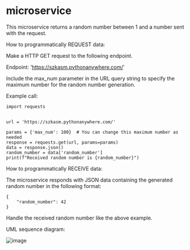# microservice
This microservice returns a random number between 1 and a number sent with the request.

How to programmatically REQUEST data:

Make a HTTP GET request to the following endpoint.

Endpoint: 'https://szkasm.pythonanywhere.com/'

Include the max_num parameter in the URL query string to specify the maximum number for the random number generation.

Example call:
```
import requests


url = 'https://szkasm.pythonanywhere.com/'

params = {'max_num': 100}  # You can change this maximum number as needed
response = requests.get(url, params=params)
data = response.json()
random_number = data['random_number']
print(f"Received random number is {random_number}")
```

How to programmatically RECEIVE data:

The microservice responds with JSON data containing the generated random number in the following format:
```
{
    "random_number": 42 
}
```
Handle the received random number like the above example.

UML sequence diagram:


![image](https://github.com/suzukias/microservice/assets/114200275/014d4ba1-f602-4540-860b-f498ae0b093c)
